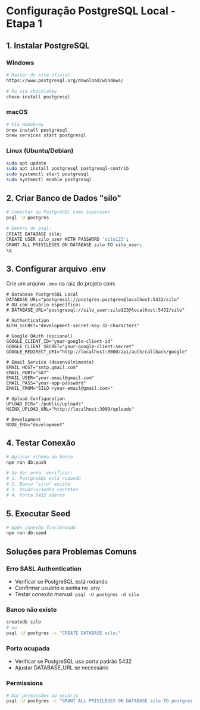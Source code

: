 # Configuração PostgreSQL Local - Etapa 1

## 1. Instalar PostgreSQL

### Windows

```bash
# Baixar do site oficial
https://www.postgresql.org/download/windows/

# Ou via chocolatey
choco install postgresql
```

### macOS

```bash
# Via Homebrew
brew install postgresql
brew services start postgresql
```

### Linux (Ubuntu/Debian)

```bash
sudo apt update
sudo apt install postgresql postgresql-contrib
sudo systemctl start postgresql
sudo systemctl enable postgresql
```

## 2. Criar Banco de Dados "silo"

```bash
# Conectar ao PostgreSQL como superuser
psql -U postgres

# Dentro do psql:
CREATE DATABASE silo;
CREATE USER silo_user WITH PASSWORD 'silo123';
GRANT ALL PRIVILEGES ON DATABASE silo TO silo_user;
\q
```

## 3. Configurar arquivo .env

Crie um arquivo `.env` na raiz do projeto com:

```env
# Database PostgreSQL Local
DATABASE_URL="postgresql://postgres:postgres@localhost:5432/silo"
# OU com usuário específico:
# DATABASE_URL="postgresql://silo_user:silo123@localhost:5432/silo"

# Authentication
AUTH_SECRET="development-secret-key-32-characters"

# Google OAuth (opcional)
GOOGLE_CLIENT_ID="your-google-client-id"
GOOGLE_CLIENT_SECRET="your-google-client-secret"
GOOGLE_REDIRECT_URI="http://localhost:3000/api/auth/callback/google"

# Email Service (desenvolvimento)
EMAIL_HOST="smtp.gmail.com"
EMAIL_PORT="587"
EMAIL_USER="your-email@gmail.com"
EMAIL_PASS="your-app-password"
EMAIL_FROM="SILO <your-email@gmail.com>"

# Upload Configuration
UPLOAD_DIR="./public/uploads"
NGINX_UPLOAD_URL="http://localhost:3000/uploads"

# Development
NODE_ENV="development"
```

## 4. Testar Conexão

```bash
# Aplicar schema ao banco
npm run db:push

# Se der erro, verificar:
# 1. PostgreSQL está rodando
# 2. Banco "silo" existe
# 3. Usuário/senha corretos
# 4. Porta 5432 aberta
```

## 5. Executar Seed

```bash
# Após conexão funcionando
npm run db:seed
```

## Soluções para Problemas Comuns

### Erro SASL Authentication

- Verificar se PostgreSQL está rodando
- Confirmar usuário e senha no .env
- Testar conexão manual: `psql -U postgres -d silo`

### Banco não existe

```bash
createdb silo
# ou
psql -U postgres -c "CREATE DATABASE silo;"
```

### Porta ocupada

- Verificar se PostgreSQL usa porta padrão 5432
- Ajustar DATABASE_URL se necessário

### Permissions

```bash
# Dar permissões ao usuário
psql -U postgres -c "GRANT ALL PRIVILEGES ON DATABASE silo TO postgres;"
```
